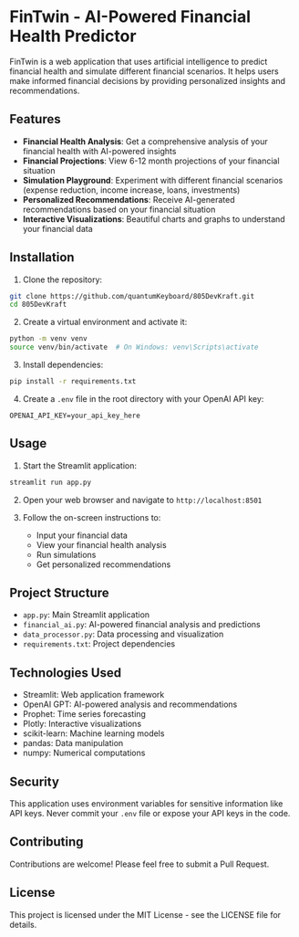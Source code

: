 # FinTwin - AI-Powered Financial Health Predictor

FinTwin is a web application that uses artificial intelligence to predict financial health and simulate different financial scenarios. It helps users make informed financial decisions by providing personalized insights and recommendations.

## Features

- **Financial Health Analysis**: Get a comprehensive analysis of your financial health with AI-powered insights
- **Financial Projections**: View 6-12 month projections of your financial situation
- **Simulation Playground**: Experiment with different financial scenarios (expense reduction, income increase, loans, investments)
- **Personalized Recommendations**: Receive AI-generated recommendations based on your financial situation
- **Interactive Visualizations**: Beautiful charts and graphs to understand your financial data

## Installation

1. Clone the repository:
```bash
git clone https://github.com/quantumKeyboard/805DevKraft.git
cd 805DevKraft
```

2. Create a virtual environment and activate it:
```bash
python -m venv venv
source venv/bin/activate  # On Windows: venv\Scripts\activate
```

3. Install dependencies:
```bash
pip install -r requirements.txt
```

4. Create a `.env` file in the root directory with your OpenAI API key:
```
OPENAI_API_KEY=your_api_key_here
```

## Usage

1. Start the Streamlit application:
```bash
streamlit run app.py
```

2. Open your web browser and navigate to `http://localhost:8501`

3. Follow the on-screen instructions to:
   - Input your financial data
   - View your financial health analysis
   - Run simulations
   - Get personalized recommendations

## Project Structure

- `app.py`: Main Streamlit application
- `financial_ai.py`: AI-powered financial analysis and predictions
- `data_processor.py`: Data processing and visualization
- `requirements.txt`: Project dependencies

## Technologies Used

- Streamlit: Web application framework
- OpenAI GPT: AI-powered analysis and recommendations
- Prophet: Time series forecasting
- Plotly: Interactive visualizations
- scikit-learn: Machine learning models
- pandas: Data manipulation
- numpy: Numerical computations

## Security

This application uses environment variables for sensitive information like API keys. Never commit your `.env` file or expose your API keys in the code.

## Contributing

Contributions are welcome! Please feel free to submit a Pull Request.

## License

This project is licensed under the MIT License - see the LICENSE file for details. 
